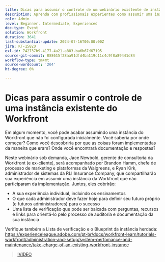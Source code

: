 ```yaml
---
title: Dicas para assumir o controle de um webinário existente de instância do Workfront
description: Aprenda com profissionais experientes como assumir uma instância do Workfront. Obtenha insights sobre auditoria, documentação e configuração para o sucesso futuro com nossa lista de verificação baixável em nosso webinário sob demanda.
role: Admin
level: Beginner, Intermediate, Experienced
doc-type: Event
solution: Workfront
duration: 3641
last-substantial-update: 2024-07-16T00:00:00Z
jira: KT-15820
exl-id: 742737b9-4177-4a21-a883-ba6b67d67195
source-git-commit: 088615f28aa91dfd4ba119c11c4c9f8a89441d84
workflow-type: tm+mt
source-wordcount: '204'
ht-degree: 0%

---
```


# Dicas para assumir o controle de uma instância existente do Workfront

Em algum momento, você pode acabar assumindo uma instância do Workfront que não foi configurada inicialmente. Você saberia por onde começar? Como você descobriria por que as coisas foram implementadas da maneira que eram? Onde você encontrará documentação e respostas?

Neste webinário sob demanda, Jace Newbold, gerente de consultoria da Workfront (e ex-cliente), será acompanhado por Brandon Hamm, chefe de processo de marketing e plataformas da Walgreens, e Ryan Kirk, administrador de sistemas da RLI Insurance Company, que compartilharão sua experiência em assumir uma instância da Workfront que não participaram da implementação. Juntos, eles cobrirão:

* A sua experiência individual, incluindo os ensinamentos
* O que cada administrador deve fazer hoje para definir seu futuro próprio (e futuros administradores) para o sucesso
* Uma lista de verificação que pode ser baixada com perguntas, recursos e links para orientá-lo pelo processo de auditoria e documentação da sua instância

Verifique também a Lista de verificação e o Blueprint da instância herdada: https://experienceleague.adobe.com/pt-br/docs/workfront-learn/tutorials-workfront/administration-and-setup/system-perfomance-and-maintenance/take-charge-of-an-existing-workfront-instance

>[!VIDEO](https://video.tv.adobe.com/v/3431014/?learn=on)
